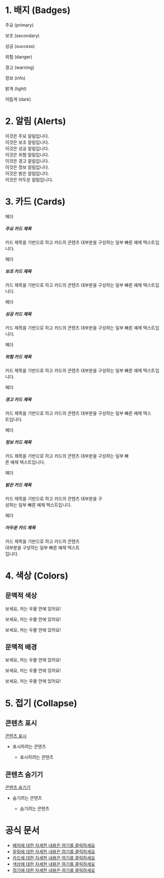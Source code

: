 # 1. 배지 (Badges)

<span class="badge text-bg-primary">주요 (primary)</span>  

<span class="badge text-bg-secondary">보조 (secondary)</span>  

<span class="badge text-bg-success">성공 (success)</span>  

<span class="badge text-bg-danger">위험 (danger)</span>  

<span class="badge text-bg-warning">경고 (warning)</span>  

<span class="badge text-bg-info">정보 (info)</span>  

<span class="badge text-bg-light">밝게 (light)</span>  

<span class="badge text-bg-dark">어둡게 (dark)</span>  


# 2. 알림 (Alerts)

<div class="alert alert-primary" role="alert">
  이것은 주요 알림입니다.
</div>

<div class="alert alert-secondary" role="alert">
  이것은 보조 알림입니다.
</div>

<div class="alert alert-success" role="alert">
  이것은 성공 알림입니다.
</div>

<div class="alert alert-danger" role="alert">
  이것은 위험 알림입니다.
</div>

<div class="alert alert-warning" role="alert">
  이것은 경고 알림입니다.
</div>

<div class="alert alert-info" role="alert">
  이것은 정보 알림입니다.
</div>

<div class="alert alert-light" role="alert">
  이것은 밝은 알림입니다.
</div>

<div class="alert alert-dark" role="alert">
  이것은 어두운 알림입니다.
</div>


# 3. 카드 (Cards)

<div class="card text-bg-primary mb-3" style="max-width: 50rem;">
  <div class="card-header">헤더</div>
  <div class="card-body">
    <h5 class="card-title">주요 카드 제목</h5>
    <p class="card-text">카드 제목을 기반으로 하고 카드의 콘텐츠 대부분을 구성하는 일부 빠른 예제 텍스트입니다.</p>
  </div>
</div>

<div class="card text-bg-secondary mb-3" style="max-width: 45rem;">
  <div class="card-header">헤더</div>
  <div class="card-body">
    <h5 class="card-title">보조 카드 제목</h5>
    <p class="card-text">카드 제목을 기반으로 하고 카드의 콘텐츠 대부분을 구성하는 일부 빠른 예제 텍스트입니다.</p>
  </div>
</div>

<div class="card text-bg-success mb-3" style="max-width: 40rem;">
  <div class="card-header">헤더</div>
  <div class="card-body">
    <h5 class="card-title">성공 카드 제목</h5>
    <p class="card-text">카드 제목을 기반으로 하고 카드의 콘텐츠 대부분을 구성하는 일부 빠른 예제 텍스트입니다.</p>
  </div>
</div>

<div class="card text-bg-danger mb-3" style="max-width: 35rem;">
  <div class="card-header">헤더</div>
  <div class="card-body">
    <h5 class="card-title">위험 카드 제목</h5>
    <p class="card-text">카드 제목을 기반으로 하고 카드의 콘텐츠 대부분을 구성하는 일부 빠른 예제 텍스트입니다.</p>
  </div>
</div>

<div class="card text-bg-warning mb-3" style="max-width: 30rem;">
  <div class="card-header">헤더</div>
  <div class="card-body">
    <h5 class="card-title">경고 카드 제목</h5>
    <p class="card-text">카드 제목을 기반으로 하고 카드의 콘텐츠 대부분을 구성하는 일부 빠른 예제 텍스트입니다.</p>
  </div>
</div>

<div class="card text-bg-info mb-3" style="max-width: 25rem;">
  <div class="card-header">헤더</div>
  <div class="card-body">
    <h5 class="card-title">정보 카드 제목</h5>
    <p class="card-text">카드 제목을 기반으로 하고 카드의 콘텐츠 대부분을 구성하는 일부 빠른 예제 텍스트입니다.</p>
  </div>
</div>

<div class="card text-bg-light mb-3" style="max-width: 20rem;">
  <div class="card-header">헤더</div>
  <div class="card-body">
    <h5 class="card-title">밝은 카드 제목</h5>
    <p class="card-text">카드 제목을 기반으로 하고 카드의 콘텐츠 대부분을 구성하는 일부 빠른 예제 텍스트입니다.</p>
  </div>
</div>

<div class="card text-bg-dark mb-3" style="max-width: 15rem;">
  <div class="card-header">헤더</div>
  <div class="card-body">
    <h5 class="card-title">어두운 카드 제목</h5>
    <p class="card-text">카드 제목을 기반으로 하고 카드의 콘텐츠 대부분을 구성하는 일부 빠른 예제 텍스트입니다.</p>
  </div>
</div>


# 4. 색상 (Colors)
## 문맥적 색상
<p class="text-primary">보세요, 저는 우물 안에 있어요!</p>
<p class="text-warning">보세요, 저는 우물 안에 있어요!</p>
<p class="text-danger">보세요, 저는 우물 안에 있어요!</p>

## 문맥적 배경
<p class="text-danger bg-primary">보세요, 저는 우물 안에 있어요!</p>
<p class="text-primary bg-warning">보세요, 저는 우물 안에 있어요!</p>
<p class="text-warning bg-danger">보세요, 저는 우물 안에 있어요!</p>


# 5. 접기 (Collapse)
## 콘텐츠 표시
<a class="btn btn-primary text-white" data-bs-toggle="collapse" href="#collapse-1">
  콘텐츠 표시
</a>

<div class="collapse" id="collapse-1">
  <div class="card card-body">

- 표시하려는 콘텐츠
  - 표시하려는 콘텐츠
      
  </div>
</div>

## 콘텐츠 숨기기
<a class="btn btn-secondary text-white" data-bs-toggle="collapse" href="#collapse-2">
  콘텐츠 숨기기
</a>

<div class="collapse show" id="collapse-2">
  <div class="card card-body">

- 숨기려는 콘텐츠
  - 숨기려는 콘텐츠

  </div>
</div>


# 공식 문서
- [배지에 대한 자세한 내용은 여기를 클릭하세요](https://getbootstrap.jp/docs/5.3/components/badge/)
- [알림에 대한 자세한 내용은 여기를 클릭하세요](https://getbootstrap.jp/docs/5.3/components/alerts/)
- [카드에 대한 자세한 내용은 여기를 클릭하세요](https://getbootstrap.jp/docs/5.3/components/card/)
- [색상에 대한 자세한 내용은 여기를 클릭하세요](https://getbootstrap.jp/docs/5.3/utilities/colors/)
- [접기에 대한 자세한 내용은 여기를 클릭하세요](https://getbootstrap.jp/docs/5.3/components/collapse/)